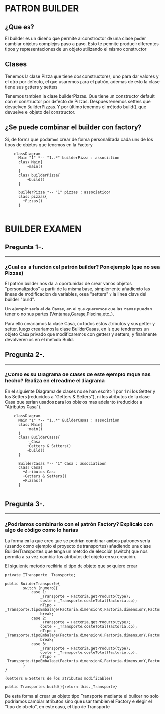 # PATRON BUILDER 


## ¿Que es?
El builder es un diseño que permite al constroctor de una clase poder cambiar objetos complejos paso a paso. Esto te permite producir diferentes tipos y representaciones de un objeto utilizando el mismo constructor


## Clases
Tenemos la clase Pizza que tiene dos constructores, uno para dar valores y el otro por defecto, el que usaremos para el patrón,
ademas de esto la clase tiene sus getters y setters

Tenemos tambien la clase builderPizzas. Que tiene un constructor default con el constructor por defecto de Pizzas. Despues tenemos setters que devuelven BuilderPizzas. Y por último tenemos el método build(), que devuelve el objeto del constructor.



## ¿Se puede combinar el builder con factory?
Si, de forma que podamos crear de forma personalizada cada uno de los tipos de objetos que tenemos en la Factory


```mermaid
    classDiagram
      Main "1" *-- "1..*" builderPizza : association
      class Main{
          +main()
      }
      class builderPizza{
          +build()
      }
      
      builderPizza *-- "1" pizzas : associatioon
      class pizzas{
        +Pizzas()
      }
      

```


# BUILDER EXAMEN

## Pregunta 1-.

---

### ¿Cual es la función del patrón builder? Pon ejemplo (que no sea Pizzas)

El patrón builder nos da la oportunidad de crear varios objetos "personalizados" a partir
de la misma base, simplemente añadiendo las lineas de modificacion de variables, osea "setters"
y la linea clave del builder "build".

Un ejemplo sería el de Casas, en el que queremos que las casas puedan tener o no sus partes (Ventanas,Garage,Piscina,etc..).

Para ello creariamos la clase Casa, co todos estos atributos y sus getter y setter,
luego creariamos la clase BuilderCasas, en la que tendremos un objeto Casa privado que modificaremos con getters y setters,
y finalmente devolveremos en el metodo Build.

## Pregunta 2-.

---

### ¿Como es su Diagrama de clases de este ejemplo mque has hecho? Realiza en el readme el diagrama

En el siguiente Diagrama de clases no se han escrito 1 por 1 ni los Getter y los Setters (reducidos a "Getters & Setters"),
 ni los atributos de la clase Casa que serian usados para los objetos mas adelanto (reducidos a "Atributos Casa").


```mermaid
    classDiagram
      Main "1" *-- "1..*" BuilderCasas : association
      class Main{
          +main()
      }
      class BuilderCasas{
          -_Casa
          +Getters & Setters()
          +build()
      }
      
      BuilderCasas *-- "1" Casa : associatioon
      class Casa{
        +Atributos Casa
        +Getters & Setters()
        +Pizzas()
      }
      

```

## Pregunta 3-.

---

### ¿Podríamos combinarlo con el patrón Factory? Explícalo con algo de código como lo harías

La forma en la que creo que se podrían combinar ambos patrones sería (usando como ejemplo el proyecto de transportes) añadiendo una
clase BuilderTransportes que tenga un metodo de elección (switch) que nos permita a su vez cambiar los atributos del objeto
en su creación.

El siguiente metodo recibiría el tipo de objeto que se quiere crear
```
private ITransporte _Transporte;

public BuilderTransporte{
        switch (numero){
            case 1:
                _Transporte = Factoria.getProducto(type);
                coste = _Transporte.costeTotal(Factoria.cp);
                nTipo = _Transporte.tipoEmbalaje(Factoria.dimensionX,Factoria.dimensionY,Factoria.dimensionZ,Factoria.peso);
                break;
            case 2:
                _Transporte = Factoria.getProducto(type);
                coste = _Transporte.costeTotal(Factoria.cp);
                nTipo = _Transporte.tipoEmbalaje(Factoria.dimensionX,Factoria.dimensionY,Factoria.dimensionZ,Factoria.peso);
                break;
            case 3:
                _Transporte = Factoria.getProducto(type);
                coste = _Transporte.costeTotal(Factoria.cp);
                nTipo = _Transporte.tipoEmbalaje(Factoria.dimensionX,Factoria.dimensionY,Factoria.dimensionZ,Factoria.peso);
        }
}

(Getters & Setters de los atributos modificables)

public Transportes build(){return this._Transporte}

```

De esta forma al crear un objeto tipo Transporte mediante el builder no solo podriamos cambiar atributos sino que usar tambien el
Factory e elegir el "tipo de objeto", en este caso, el tipo de Transporte.